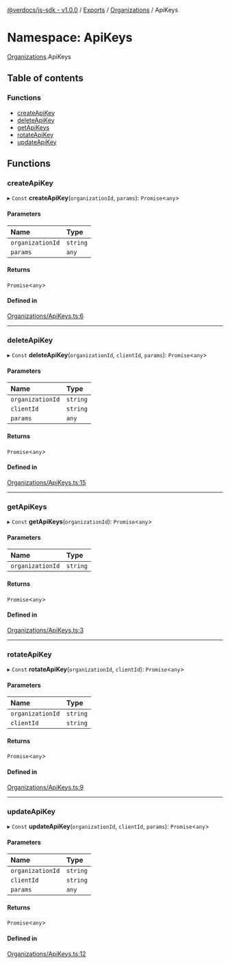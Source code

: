 [@verdocs/js-sdk - v1.0.0](../README.md) / [Exports](../modules.md) / [Organizations](Organizations.md) / ApiKeys

# Namespace: ApiKeys

[Organizations](Organizations.md).ApiKeys

## Table of contents

### Functions

- [createApiKey](Organizations.ApiKeys.md#createapikey)
- [deleteApiKey](Organizations.ApiKeys.md#deleteapikey)
- [getApiKeys](Organizations.ApiKeys.md#getapikeys)
- [rotateApiKey](Organizations.ApiKeys.md#rotateapikey)
- [updateApiKey](Organizations.ApiKeys.md#updateapikey)

## Functions

### createApiKey

▸ `Const` **createApiKey**(`organizationId`, `params`): `Promise`<`any`\>

#### Parameters

| Name | Type |
| :------ | :------ |
| `organizationId` | `string` |
| `params` | `any` |

#### Returns

`Promise`<`any`\>

#### Defined in

[Organizations/ApiKeys.ts:6](https://github.com/Verdocs/js-sdk/blob/4c3fec6/src/Organizations/ApiKeys.ts#L6)

___

### deleteApiKey

▸ `Const` **deleteApiKey**(`organizationId`, `clientId`, `params`): `Promise`<`any`\>

#### Parameters

| Name | Type |
| :------ | :------ |
| `organizationId` | `string` |
| `clientId` | `string` |
| `params` | `any` |

#### Returns

`Promise`<`any`\>

#### Defined in

[Organizations/ApiKeys.ts:15](https://github.com/Verdocs/js-sdk/blob/4c3fec6/src/Organizations/ApiKeys.ts#L15)

___

### getApiKeys

▸ `Const` **getApiKeys**(`organizationId`): `Promise`<`any`\>

#### Parameters

| Name | Type |
| :------ | :------ |
| `organizationId` | `string` |

#### Returns

`Promise`<`any`\>

#### Defined in

[Organizations/ApiKeys.ts:3](https://github.com/Verdocs/js-sdk/blob/4c3fec6/src/Organizations/ApiKeys.ts#L3)

___

### rotateApiKey

▸ `Const` **rotateApiKey**(`organizationId`, `clientId`): `Promise`<`any`\>

#### Parameters

| Name | Type |
| :------ | :------ |
| `organizationId` | `string` |
| `clientId` | `string` |

#### Returns

`Promise`<`any`\>

#### Defined in

[Organizations/ApiKeys.ts:9](https://github.com/Verdocs/js-sdk/blob/4c3fec6/src/Organizations/ApiKeys.ts#L9)

___

### updateApiKey

▸ `Const` **updateApiKey**(`organizationId`, `clientId`, `params`): `Promise`<`any`\>

#### Parameters

| Name | Type |
| :------ | :------ |
| `organizationId` | `string` |
| `clientId` | `string` |
| `params` | `any` |

#### Returns

`Promise`<`any`\>

#### Defined in

[Organizations/ApiKeys.ts:12](https://github.com/Verdocs/js-sdk/blob/4c3fec6/src/Organizations/ApiKeys.ts#L12)
